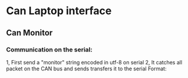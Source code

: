 # Can Laptop interface

## Can Monitor

### Communication on the serial:
1, First send a "monitor" string encoded in utf-8 on serial
2, It catches all packet on the CAN bus and sends transfers it to the serial
    Format:
    
    
